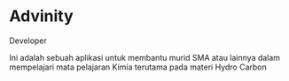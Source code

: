 # Advinity
Developer

Ini adalah sebuah aplikasi untuk membantu murid SMA atau lainnya dalam mempelajari mata pelajaran Kimia terutama
pada materi Hydro Carbon
